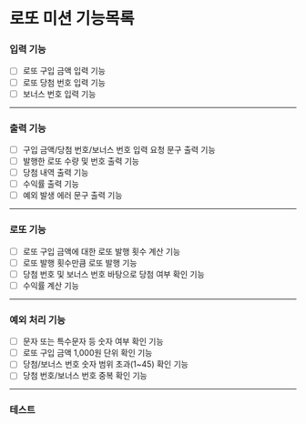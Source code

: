 # 로또 미션 기능목록

### 입력 기능

- [ ] 로또 구입 금액 입력 기능
- [ ] 로또 당첨 번호 입력 기능
- [ ] 보너스 번호 입력 기능

---

### 출력 기능

- [ ] 구입 금액/당첨 번호/보너스 번호 입력 요청 문구 출력 기능
- [ ] 발행한 로또 수량 및 번호 출력 기능
- [ ] 당첨 내역 출력 기능
- [ ] 수익률 출력 기능
- [ ] 예외 발생 에러 문구 출력 기능

---

### 로또 기능

- [ ] 로또 구입 금액에 대한 로또 발행 횟수 계산 기능
- [ ] 로또 발행 횟수만큼 로또 발행 기능
- [ ] 당첨 번호 및 보너스 번호 바탕으로 당첨 여부 확인 기능
- [ ] 수익률 계산 기능

---

### 예외 처리 기능

- [ ] 문자 또는 특수문자 등 숫자 여부 확인 기능
- [ ] 로또 구입 금액 1,000원 단위 확인 기능
- [ ] 당첨/보너스 번호 숫자 범위 초과(1~45) 확인 기능
- [ ] 당첨 번호/보너스 번호 중복 확인 기능

---

### 테스트
